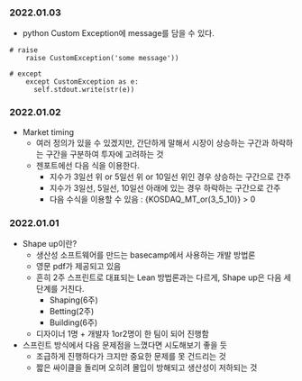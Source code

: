### 2022.01.03
- python Custom Exception에 message를 담을 수 있다.
```
# raise
    raise CustomException('some message'))

# except
    except CustomException as e:
      self.stdout.write(str(e))
```

### 2022.01.02
- Market timing
  - 여러 정의가 있을 수 있겠지만, 간단하게 말해서 시장이 상승하는 구간과 하락하는 구간을 구분하여 투자에 고려하는 것
  - 젠포트에선 다음 식을 이용한다.
    - 지수가 3일선 위 or 5일선 위 or 10일선 위인 경우 상승하는 구간으로 간주
    - 지수가 3일선, 5일선, 10일선 아래에 있는 경우 하락하는 구간으로 간주
    - 다음 수식을 이용할 수 있음 : {KOSDAQ_MT_or(3_5_10)} > 0



### 2022.01.01
- Shape up이란?
  - 생산성 소프트웨어를 만드는 basecamp에서 사용하는 개발 방법론
  - 영문 pdf가 제공되고 있음
  - 흔히 2주 스프린트로 대표되는 Lean 방법론과는 다르게, Shape up은 다음 세 단계를 거친다.
    - Shaping(6주)
    - Betting(2주)
    - Building(6주)
  - 디자이너 1명 + 개발자 1or2명이 한 팀이 되어 진행함
- 스프린트 방식에서 다음 문제점을 느꼈다면 시도해보기 좋을 듯
    - 조급하게 진행하다가 크지만 중요한 문제를 못 건드리는 것
    - 짧은 싸이클을 돌리며 오히려 몰입이 방해되고 생산성이 저하되는 것